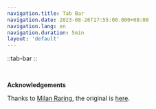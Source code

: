 ```yaml
---
navigation.title: Tab Bar
navigation.date: 2023-08-26T17:55:00.000+08:00
navigation.lang: en
navigation.duration: 5min
layout: 'default'
---
```


::tab-bar
::

<br />

**Acknowledgements**

Thanks to [Milan Raring](https://twitter.com/MilanRaring), the original is [here](https://codepen.io/milanraring/pen/qBEPzKB).
